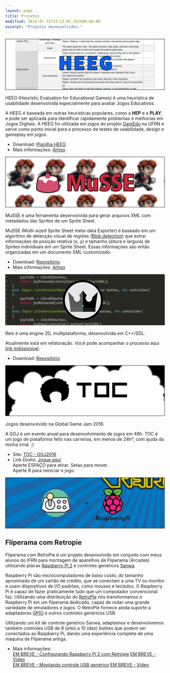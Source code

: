 ```yaml
---
layout: page
title: Projetos
modified: 2014-07-31T13:23:02.362000-04:00
excerpt: "Projetos desenvolvidos."
---
```

![HEEG](/images/projetos/heeg.png)
  
HEEG (Heuristic Evaluation for Educational Games) é uma heurística de usabilidade desenvolvida especialmente para avaliar Jogos Educativos.  

A HEEG é baseada em outras heurísticas populares, como a **HEP** e a **PLAY**, e pode ser aplicada para identificar rapidamente problemas e melhorias em Jogos Digitais. A HEEG foi utilizada em jogos do projeto [GamEdu](http://gamedu.net/) na UFRN e serve como ponto inicial para o processo de testes de usabilidade, design e gameplay em jogos.  

* Download: [Planilha HEEG](https://www.dropbox.com/s/oa2994znbaklmev/HEEG.pdf?dl=0)  
* Mais informações: [Artigo](http://sbgames.org/sbgames2015/anaispdf/computacao-short/147521.pdf)  
  
  
![MuSSE](/images/projetos/musse.png)  
  
MuSSE é uma ferramenta desenvolvida para gerar arquivos XML com metadados das Sprites de um Sprite Sheet.  
  
MuSSE (Multi-sized Sprite Sheet meta-data Exporter) é baseado em um algoritmo de detecção visual de regiões ([Blob detection](https://en.wikipedia.org/wiki/Blob_detection)) que extrai informações de posição relativa (x, y) e tamanho (altura e largura) de Sprites individuais em um Sprite Sheet. Essas informações são então organizadas em um documento XML customizado.  
  
* Download: [Repositório](https://github.com/marcelomesmo/MuSSE)  
* Mais informações: [Artigo](http://www.sbgames.org/sbgames2015/anaispdf/computacao-full/147508.pdf)  
  
  
![Reis](/images/projetos/reis.png)
  
Reis é uma engine 2D, multiplataforma, desenvolvida em C++/SDL.  

Atualmente está em refatoração. Você pode acompanhar o processo aqui [link indisponível]().  
  
* Download: [Repositório](https://github.com/marcelomesmo/Reis)  
  
  
![TOC](/images/projetos/toc.png)  
  
Jogos desenvolvido na Global Game Jam 2016.  

A GGJ é um evento anual para desenvolvimento de jogos em 48h. TOC é um jogo de plataforma feito nas carreiras, em menos de 24h*, com ajuda da minha irmã. ;)  
  
* Site: [TOC - GGJ2016](http://globalgamejam.org/2016/games/toc-0)  
* Link Direto: [Jogue aqui](http://marcelomesmo.github.io/TOC/)  
Aperte ESPAÇO para atirar. Setas para mover.  
Aperte R para reiniciar o jogo.  
  
  
![RetroPie](/images/projetos/retropie.png)  

## Fliperama com Retropie  

Fliperama com RetroPie é um projeto desenvolvido em conjunto com meus alunos do IFRN para montagem de aparelhos de Fliperama (Arcades) utilizando placas [Raspberry Pi 2](https://www.raspberrypi.org/products/raspberry-pi-2-model-b/) e controles genéricos [Sanwa](http://www.focusattack.com/sanwa-jlf-tprg-8ayt-sk-silent-microswitch-joystick/).  

Raspberry Pi são microcomputadores de baixo custo, do tamanho aproximado de um cartão de crédito, que se conectam a uma TV ou monitor e usam dispositivos de I/O padrões, como mouses e teclados. O Raspberry Pi é capaz de fazer praticamente tudo que um computador convencional faz. Utilizando uma distribuição do [RetroPie](http://blog.petrockblock.com/retropie/) nós transformamos o Raspberry Pi em um fliperama dedicado, capaz de rodar uma grande variedade de emuladores e jogos. O RetroPie fornece ainda suporte a adaptadores [GPIO](http://blog.petrockblock.com/2012/10/21/the-retropie-gpio-adapter/) e outros controles genéricos USB.  

Utilizando um kit de controle genérico Sanwa, adaptamos e desenvolvemos também controles USB de 8 (oito) a 10 (dez) botões que podem ser conectados ao Raspberry Pi, dando uma experiência completa de uma máquina de Fliperama antiga.  
  
* Mais informações:  
[EM BREVE - Configurando Raspberry Pi 2 com Retropie]() [EM BREVE - Video]()  
[EM BREVE - Montando controle USB genérico]() [EM BREVE - Video]()  